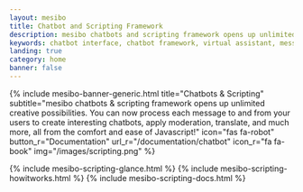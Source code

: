 ```yaml
---
layout: mesibo
title: Chatbot and Scripting Framework 
description: mesibo chatbots and scripting framework opens up unlimited creative possibilities. You can now process each message to and from your users to create interesting chatboats, apply moderation, translate, and much more, all from the comfort and ease of Javascript!
keywords: chatbot interface, chatbot framework, virtual assistant, message moderation, message filter, message translation, chatbot messeaging api
landing: true
category: home
banner: false
---
```


{% include mesibo-banner-generic.html title="Chatbots &amp; Scripting" subtitle="mesibo chatbots &amp; scripting framework opens up unlimited creative possibilities. You can now process each message to and from your users to create interesting chatbots, apply moderation, translate, and much more, all from the comfort and ease of Javascript!" icon="fas fa-robot" button_r="Documentation" url_r="/documentation/chatbot" icon_r="fa fa-book" img="/images/scripting.png" %}

{% include mesibo-scripting-glance.html %}
{% include mesibo-scripting-howitworks.html %}
{% include mesibo-scripting-docs.html %}

